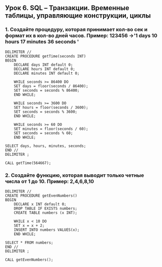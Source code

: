 ## Урок 6. SQL – Транзакции. Временные таблицы, управляющие конструкции, циклы

### 1. Создайте процедуру, которая принимает кол-во сек и формат их в кол-во дней часов. Пример: 123456 ->'1 days 10 hours 17 minutes 36 seconds '

    DELIMITER //
    CREATE PROCEDURE getTime(seconds INT)
    BEGIN
        DECLARE days INT default 0;
        DECLARE hours INT default 0;
        DECLARE minutes INT default 0;
    
        WHILE seconds >= 86400 DO
        SET days = floor(seconds / 86400);
        SET seconds = seconds % 86400;
        END WHILE;
    
        WHILE seconds >= 3600 DO
        SET hours = floor(seconds / 3600);
        SET seconds = seconds % 3600;
        END WHILE;
    
        WHILE seconds >= 60 DO
        SET minutes = floor(seconds / 60);
        SET seconds = seconds % 60;
        END WHILE;
    
    SELECT days, hours, minutes, seconds;
    END //
    DELIMITER ;
    
    CALL getTime(564667);

### 2.  Создайте функцию, которая выводит только четные числа от 1 до 10. Пример: 2,4,6,8,10

    DELIMITER //
    CREATE PROCEDURE getEvenNumbers()
    BEGIN
        DECLARE x INT default 0;
        DROP TABLE IF EXISTS numbers;
        CREATE TABLE numbers (x INT);
    
        WHILE x < 10 DO
        SET x = x + 2;
        INSERT INTO numbers VALUES(x);
        END WHILE;
    
    SELECT * FROM numbers;
    END //
    DELIMITER ;
    
    CALL getEvenNumbers();

